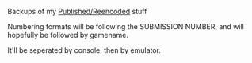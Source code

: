 Backups of my [Published/Reencoded](https://tasvideos.org/Activity/Publishers/Spikestuff) stuff

Numbering formats will be following the SUBMISSION NUMBER, and will hopefully be followed by gamename.

It'll be seperated by console, then by emulator.